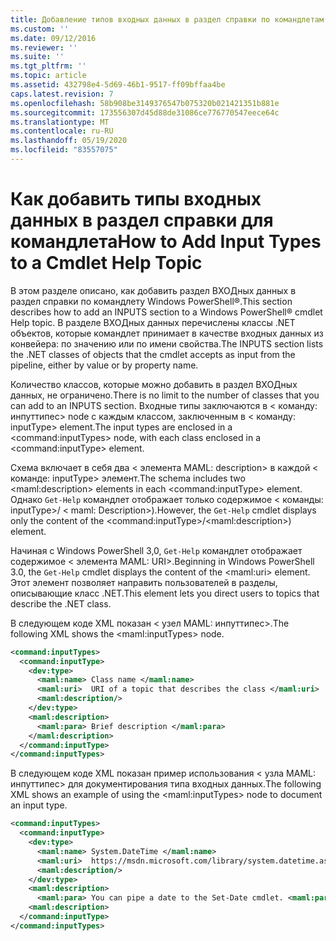 ```yaml
---
title: Добавление типов входных данных в раздел справки по командлетам | Документация Майкрософт
ms.custom: ''
ms.date: 09/12/2016
ms.reviewer: ''
ms.suite: ''
ms.tgt_pltfrm: ''
ms.topic: article
ms.assetid: 432798e4-5d69-46b1-9517-ff09bffaa4be
caps.latest.revision: 7
ms.openlocfilehash: 58b908be3149376547b075320b021421351b881e
ms.sourcegitcommit: 173556307d45d88de31086ce776770547eece64c
ms.translationtype: MT
ms.contentlocale: ru-RU
ms.lasthandoff: 05/19/2020
ms.locfileid: "83557075"
---
```

# <a name="how-to-add-input-types-to-a-cmdlet-help-topic"></a><span data-ttu-id="9f389-102">Как добавить типы входных данных в раздел справки для командлета</span><span class="sxs-lookup"><span data-stu-id="9f389-102">How to Add Input Types to a Cmdlet Help Topic</span></span>

<span data-ttu-id="9f389-103">В этом разделе описано, как добавить раздел ВХОДных данных в раздел справки по командлету Windows PowerShell®.</span><span class="sxs-lookup"><span data-stu-id="9f389-103">This section describes how to add an INPUTS section to a Windows PowerShell® cmdlet Help topic.</span></span> <span data-ttu-id="9f389-104">В разделе ВХОДных данных перечислены классы .NET объектов, которые командлет принимает в качестве входных данных из конвейера: по значению или по имени свойства.</span><span class="sxs-lookup"><span data-stu-id="9f389-104">The INPUTS section lists the .NET classes of objects that the cmdlet accepts as input from the pipeline, either by value or by property name.</span></span>

<span data-ttu-id="9f389-105">Количество классов, которые можно добавить в раздел ВХОДных данных, не ограничено.</span><span class="sxs-lookup"><span data-stu-id="9f389-105">There is no limit to the number of classes that you can add to an INPUTS section.</span></span> <span data-ttu-id="9f389-106">Входные типы заключаются в \< команду: инпуттипес> node с каждым классом, заключенным в \< команду: inputType> element.</span><span class="sxs-lookup"><span data-stu-id="9f389-106">The input types are enclosed in a \<command:inputTypes> node, with each class enclosed in a  \<command:inputType> element.</span></span>

<span data-ttu-id="9f389-107">Схема включает в себя два \< элемента MAML: description> в каждой \< команде: inputType> элемент.</span><span class="sxs-lookup"><span data-stu-id="9f389-107">The schema includes two \<maml:description> elements in each \<command:inputType> element.</span></span> <span data-ttu-id="9f389-108">Однако `Get-Help` командлет отображает только содержимое \< команды: inputType>/ \< maml: Description>).</span><span class="sxs-lookup"><span data-stu-id="9f389-108">However, the `Get-Help` cmdlet displays only the content of the \<command:inputType>/\<maml:description>) element.</span></span>

<span data-ttu-id="9f389-109">Начиная с Windows PowerShell 3,0, `Get-Help` командлет отображает содержимое \< элемента MAML: URI>.</span><span class="sxs-lookup"><span data-stu-id="9f389-109">Beginning in Windows PowerShell 3.0, the `Get-Help` cmdlet displays the content of the \<maml:uri> element.</span></span> <span data-ttu-id="9f389-110">Этот элемент позволяет направить пользователей в разделы, описывающие класс .NET.</span><span class="sxs-lookup"><span data-stu-id="9f389-110">This element lets you direct users to topics that describe the .NET class.</span></span>

<span data-ttu-id="9f389-111">В следующем коде XML показан \< узел MAML: инпуттипес>.</span><span class="sxs-lookup"><span data-stu-id="9f389-111">The following XML shows the \<maml:inputTypes> node.</span></span>

```xml
<command:inputTypes>
  <command:inputType>
    <dev:type>
      <maml:name> Class name </maml:name>
      <maml:uri>  URI of a topic that describes the class </maml:uri>
      <maml:description/>
    </dev:type>
    <maml:description>
      <maml:para> Brief description </maml:para>
    </maml:description>
  </command:inputType>
</command:inputTypes>
```

<span data-ttu-id="9f389-112">В следующем коде XML показан пример использования \< узла MAML: инпуттипес> для документирования типа входных данных.</span><span class="sxs-lookup"><span data-stu-id="9f389-112">The following XML shows an example of using the \<maml:inputTypes> node to document an input type.</span></span>

```xml
<command:inputTypes>
  <command:inputType>
    <dev:type>
      <maml:name> System.DateTime </maml:name>
      <maml:uri>  https://msdn.microsoft.com/library/system.datetime.aspx </maml:uri>
      <maml:description/>
    </dev:type>
    <maml:description>
      <maml:para> You can pipe a date to the Set-Date cmdlet. <maml:para>
    <maml:description>
  </command:inputType>
</command:inputTypes>
```
